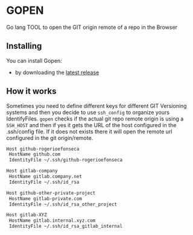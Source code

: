 # GOPEN
Go lang TOOL to open the GIT origin remote of a repo in the Browser

## Installing

You can install Gopen:
- by downloading the [latest release](https://github.com/rogerioefonseca/gopen)

## How it works
Sometimes you need to define different keys for different GIT Versioning systems and then you decide to use `ssh_config` to organize yours IdentifyFiles.
`gopen` checks if the actual git repo remote origin is using a `SSH_HOST` and then if yes it gets the URL of the host configured in the .ssh/config file.
If it does not exists there it will open the remote url configured in the git origin/remote.

```bash
Host github-rogerioefonseca
 HostName github.com
 IdentityFile ~/.ssh/github-rogerioefonseca

Host gitlab-company
 HostName gitlab.company.net
 IdentityFile ~/.ssh/id_rsa

Host github-other-private-project
 HostName gitlab-private.com
 IdentityFile ~/.ssh/id_rsa_other_project

Host gitlab-XYZ
 HostName gitlab.internal.xyz.com
 IdentityFile ~/.ssh/id_rsa_gitlab_internal
```
